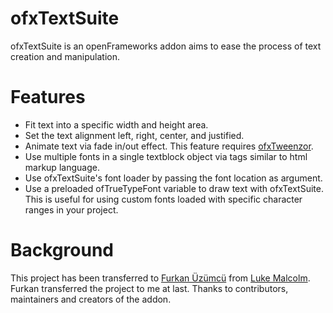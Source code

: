 # ofxTextSuite

ofxTextSuite is an openFrameworks addon aims to ease the process of text creation and manipulation. 

# Features
- Fit text into a specific width and height area.
- Set the text alignment left, right, center, and justified.
- Animate text via fade in/out effect. This feature requires [ofxTweenzor](https://github.com/NickHardeman/ofxTweenzor).
- Use multiple fonts in a single textblock object via tags similar to html markup language.
- Use ofxTextSuite's font loader by passing the font location as argument.
- Use a preloaded ofTrueTypeFont variable to draw text with ofxTextSuite. This is useful for using custom fonts loaded with specific character ranges in your project.

# Background
This project has been transferred to [Furkan Üzümcü](https://github.com/Furkanzmc) from [Luke Malcolm](https://github.com/lukemalcolm). Furkan transferred the project to me at last. Thanks to contributors, maintainers and creators of the addon.


